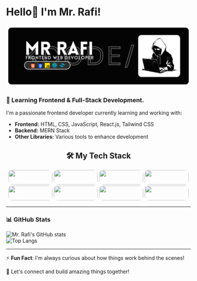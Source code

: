 <h1> Hello👋 I'm Mr. Rafi!</h1>

<img src="https://github.com/mrrafi71/mrrafi71/blob/main/MrRafigithubBenner.png">







<h3>🚀 Learning Frontend & Full-Stack Development.</h3>
<p>
  I'm a passionate frontend developer currently learning and working with:
</p>
<ul>
  <li><b>Frontend:</b> HTML, CSS, JavaScript, React.js, Tailwind CSS</li>
  <li><b>Backend:</b> MERN Stack</li>
  <li><b>Other Libraries:</b> Various tools to enhance development</li>
</ul>

  <h2 align="center">🛠️ My Tech Stack</h2>
  
<p align="center">
  <img src="https://img.shields.io/badge/-HTML5-E34F26?style=flat&logo=html5&logoColor=white" width="120" height="40" style="border-radius: 10px;"/>
  <img src="https://img.shields.io/badge/-CSS3-1572B6?style=flat&logo=css3&logoColor=white" width="120" height="40" style="border-radius: 10px;"/>
  <img src="https://img.shields.io/badge/-JavaScript-F7DF1E?style=flat&logo=javascript&logoColor=black" width="120" height="40" style="border-radius: 10px;"/>
  <img src="https://img.shields.io/badge/-React-61DAFB?style=flat&logo=react&logoColor=black" width="120" height="40" style="border-radius: 10px;"/> <br>
  <img src="https://img.shields.io/badge/-Next.js-000000?style=flat&logo=next.js&logoColor=white" width="120" height="40" style="border-radius: 10px;"/>
  <img src="https://img.shields.io/badge/-TailwindCSS-38B2AC?style=flat&logo=tailwind-css&logoColor=white" width="120" height="40" style="border-radius: 10px;"/>
  <img src="https://img.shields.io/badge/-Node.js-339933?style=flat&logo=node.js&logoColor=white" width="120" height="40" style="border-radius: 10px;"/>
  <img src="https://img.shields.io/badge/-Express.js-000000?style=flat&logo=express&logoColor=white" width="120" height="40" style="border-radius: 10px;"/>
</p>



 
---

### 📊 GitHub Stats  

![Mr. Rafi's GitHub stats](https://github-readme-stats.vercel.app/api?username=mrrafi71&show_icons=true&theme=radical)  
![Top Langs](https://github-readme-stats.vercel.app/api/top-langs/?username=mrrafi71&layout=compact&theme=radical)  


---

⚡ **Fun Fact**: I'm always curious about how things work behind the scenes!  

🚀 Let's connect and build amazing things together!  
